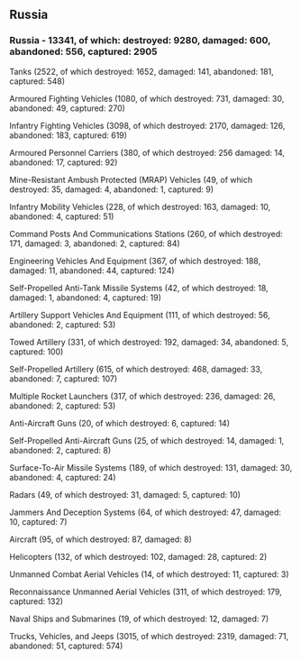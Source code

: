 
 
 ## Russia
 
 ### Russia - 13341, of which: destroyed: 9280, damaged: 600, abandoned: 556, captured: 2905

 

 

 Tanks (2522, of which destroyed: 1652, damaged: 141, abandoned: 181, captured: 548)

 Armoured Fighting Vehicles (1080, of which destroyed: 731, damaged: 30, abandoned: 49, captured: 270)

 Infantry Fighting Vehicles (3098, of which destroyed: 2170, damaged: 126, abandoned: 183, captured: 619)

 Armoured Personnel Carriers (380, of which destroyed: 256 damaged: 14, abandoned: 17, captured: 92)

 Mine-Resistant Ambush Protected (MRAP) Vehicles (49, of which destroyed: 35, damaged: 4, abandoned: 1, captured: 9)

 Infantry Mobility Vehicles (228, of which destroyed: 163, damaged: 10, abandoned: 4, captured: 51)

 Command Posts And Communications Stations (260, of which destroyed: 171, damaged: 3, abandoned: 2, captured: 84)

 Engineering Vehicles And Equipment (367, of which destroyed: 188, damaged: 11, abandoned: 44, captured: 124)

 Self-Propelled Anti-Tank Missile Systems (42, of which destroyed: 18, damaged: 1, abandoned: 4, captured: 19)

 Artillery Support Vehicles And Equipment (111, of which destroyed: 56, abandoned: 2, captured: 53)

 Towed Artillery (331, of which destroyed: 192, damaged: 34, abandoned: 5, captured: 100)

 Self-Propelled Artillery (615, of which destroyed: 468, damaged: 33, abandoned: 7, captured: 107)

 Multiple Rocket Launchers (317, of which destroyed: 236, damaged: 26, abandoned: 2, captured: 53)

 Anti-Aircraft Guns (20, of which destroyed: 6, captured: 14)

 Self-Propelled Anti-Aircraft Guns (25, of which destroyed: 14, damaged: 1, abandoned: 2, captured: 8)

 Surface-To-Air Missile Systems (189, of which destroyed: 131, damaged: 30, abandoned: 4, captured: 24)

 Radars (49, of which destroyed: 31, damaged: 5, captured: 10)

 Jammers And Deception Systems (64, of which destroyed: 47, damaged: 10, captured: 7)

 Aircraft (95, of which destroyed: 87, damaged: 8)

 Helicopters (132, of which destroyed: 102, damaged: 28, captured: 2)

 Unmanned Combat Aerial Vehicles (14, of which destroyed: 11, captured: 3)

 Reconnaissance Unmanned Aerial Vehicles (311, of which destroyed: 179, captured: 132)

 Naval Ships and Submarines (19, of which destroyed: 12, damaged: 7)

 Trucks, Vehicles, and Jeeps (3015, of which destroyed: 2319, damaged: 71, abandoned: 51, captured: 574)

